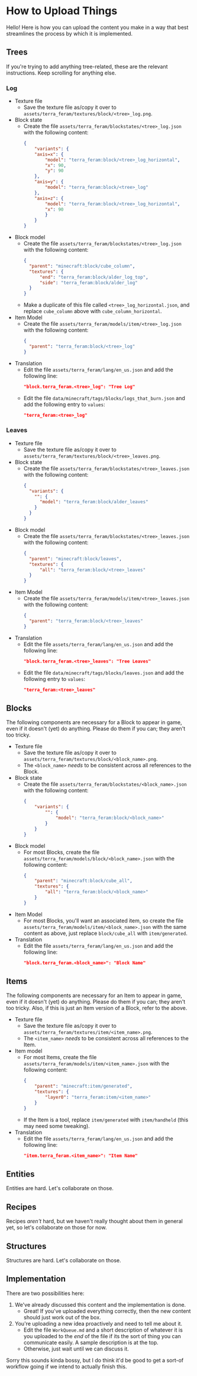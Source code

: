 # How to Upload Things

Hello! Here is how you can upload the content you make in a way that best streamlines the process by which it is implemented.

## Trees

If you're trying to add anything tree-related, these are the relevant instructions. Keep scrolling for anything else.

### Log

* Texture file
    * Save the texture file as/copy it over to `assets/terra_feram/textures/block/<tree>_log.png`.
* Block state
    * Create the file `assets/terra_feram/blockstates/<tree>_log.json` with the following content:
      ```json
      {
          "variants": {
          "axis=x": {
              "model": "terra_feram:block/<tree>_log_horizontal",
              "x": 90,
              "y": 90
          },
          "axis=y": {
              "model": "terra_feram:block/<tree>_log"
          },
          "axis=z": {
              "model": "terra_feram:block/<tree>_log_horizontal",
              "x": 90
              }
          }
      }
      ```
* Block model
    * Create the file `assets/terra_feram/blockstates/<tree>_log.json` with the following content:
      ```json
      {
        "parent": "minecraft:block/cube_column",
        "textures": {
            "end": "terra_feram:block/alder_log_top",
            "side": "terra_feram:block/alder_log"
        }
      }
      ```
    * Make a duplicate of this file called `<tree>_log_horizontal.json`, and replace `cube_column` above with
      `cube_column_horizontal`.
* Item Model
    * Create the file `assets/terra_feram/models/item/<tree>_log.json` with the following content:
        ```json
        {
          "parent": "terra_feram:block/<tree>_log"
        }  
        ```
* Translation
    * Edit the file `assets/terra_feram/lang/en_us.json` and add the following line:
      ```json
      "block.terra_feram.<tree>_log": "Tree Log"
      ```
    * Edit the file `data/minecraft/tags/blocks/logs_that_burn.json` and add the following entry to `values`:
        ```json
        "terra_feram:<tree>_log"
        ```

### Leaves

* Texture file
    * Save the texture file as/copy it over to `assets/terra_feram/textures/block/<tree>_leaves.png`.
* Block state
    * Create the file `assets/terra_feram/blockstates/<tree>_leaves.json` with the following content:
      ```json
      {
        "variants": {
          "": {
            "model": "terra_feram:block/alder_leaves"
          }
        }     
      }
      ```
* Block model
    * Create the file `assets/terra_feram/blockstates/<tree>_leaves.json` with the following content:
      ```json
      {
        "parent": "minecraft:block/leaves",
        "textures": {
            "all": "terra_feram:block/<tree>_leaves"
        }
      }
      ```
* Item Model
    * Create the file `assets/terra_feram/models/item/<tree>_leaves.json` with the following content:
        ```json
        {
          "parent": "terra_feram:block/<tree>_leaves"
        }  
        ```
* Translation
    * Edit the file `assets/terra_feram/lang/en_us.json` and add the following line:
      ```json
      "block.terra_feram.<tree>_leaves": "Tree Leaves"
      ```
  * Edit the file `data/minecraft/tags/blocks/leaves.json` and add the following entry to `values`:
      ```json
      "terra_feram:<tree>_leaves"
      ```

## Blocks

The following components are necessary for a Block to appear in game, even if it doesn't (yet) do anything. Please do them if you can; they aren't too tricky.

* Texture file
  * Save the texture file as/copy it over to `assets/terra_feram/textures/block/<block_name>.png`.
  * The `<block_name>` *needs* to be consistent across all references to the Block.
* Block state
  * Create the file `assets/terra_feram/blockstates/<block_name>.json` with the following content:
    ```json
    {
        "variants": {
            "": {
                "model": "terra_feram:block/<block_name>"
            }
        }
    }
    ```
* Block model
  * For most Blocks, create the file `assets/terra_feram/models/block/<block_name>.json` with the following content:
    ```json
    {
        "parent": "minecraft:block/cube_all",
        "textures": {
            "all": "terra_feram:block/<block_name>"
        }
    }
       ```
* Item Model
  * For most Blocks, you'll want an associated item, so create the file `assets/terra_feram/models/item/<block_name>.json` with the same content as above, just replace `block/cube_all` with `item/generated`.
* Translation
    * Edit the file `assets/terra_feram/lang/en_us.json` and add the following line:
      ```json
      "block.terra_feram.<block_name>": "Block Name"
      ```

## Items

The following components are necessary for an Item to appear in game, even if it doesn't (yet) do anything. Please 
do them if you can; they aren't too tricky. Also, if this is just an Item version of a Block, refer to the above.

* Texture file
  * Save the texture file as/copy it over to `assets/terra_feram/textures/item/<item_name>.png`.
  * The `<item_name>` *needs* to be consistent across all references to the Item.
* Item model
  * For most Items, create the file `assets/terra_feram/models/item/<item_name>.json` with the following content:
    ```json
    {
        "parent": "minecraft:item/generated",
        "textures": {
            "layer0": "terra_feram:item/<item_name>"
        }
    }
    ```
  * If the Item is a tool, replace `item/generated` with `item/handheld` (this may need some tweaking).
* Translation
  * Edit the file `assets/terra_feram/lang/en_us.json` and add the following line:
    ```json
    "item.terra_feram.<item_name>": "Item Name"
    ```
    
## Entities

Entities are hard. Let's collaborate on those.

## Recipes

Recipes *aren't* hard, but we haven't really thought about them in general yet, so let's collaborate on those for now.

## Structures

Structures are hard. Let's collaborate on those.
    
## Implementation

There are two possibilities here:
1. We've already discussed this content and the implementation is done.
   * Great! If you've uploaded everything correctly, then the new content should just work out of the box.
2. You're uploading a new idea proactively and need to tell me about it.
    * Edit the file `WorkQueue.md` and a short description of whatever it is you uploaded to the *end* of the file 
      if its the sort of thing you can communicate easily. A sample description is at the top.
    * Otherwise, just wait until we can discuss it.

Sorry this sounds kinda bossy, but I do think it'd be good to get a sort-of workflow going if we intend to actually finish this.